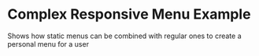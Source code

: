 ﻿# Complex Responsive Menu Example
Shows how static menus can be combined with regular ones to create a personal menu for a user
